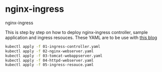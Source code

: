 # nginx-ingress
nginx-ingress

This is step by step on how to deploy nginx-ingress controller, sample application and ingress resouces. These YAML are to be use with [this blog](https://www.endpointdev.com/blog/)
```bash
kubectl apply -f 01-ingress-controller.yaml
kubectl apply -f 02-nginx-webserver.yaml
kubectl apply -f 03-tomcat-webappserver.yaml
kubectl apply -f 04-httpd-webserver.yaml
kubectl apply -f 05-ingress-resouce.yaml
```


